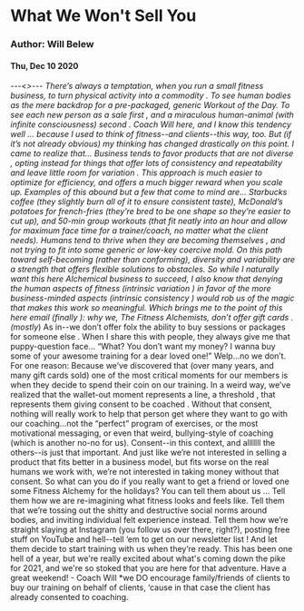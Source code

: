 # What We Won't Sell You
### Author: Will Belew
#### Thu, Dec 10 2020
---<*>---
There’s always a temptation, when you run a small fitness business, to turn  physical activity   into a commodity . To see human bodies as the mere backdrop for a pre-packaged, generic Workout of the Day. To see each new person as a sale  first , and a miraculous human-animal (with infinite consciousness)  second . Coach Will here, and I know this tendency well ... because I used to think of fitness--and clients--this way, too. But (if it’s not already obvious) my thinking has changed drastically on this point. I came to realize that… Business tends to favor products that are  not  diverse , opting instead for things that offer lots of consistency and repeatability and leave  little room for variation . This approach is much easier to optimize for efficiency, and offers a much bigger reward when you scale up. Examples of this abound but a few that come to mind are... Starbucks coffee (they slightly burn all of it to ensure consistent taste), McDonald’s potatoes for french-fries (they’re  bred  to be one shape so they’re easier to cut up), and 50-min group workouts (that fit neatly into an hour and allow for maximum face time for a trainer/coach, no matter what the client needs). Humans tend to thrive when they are   becoming themselves , and not trying to fit into some generic or low-key coercive mold. On this path toward self-becoming (rather than conforming), diversity and variability are a  strength  that offers flexible solutions to obstacles. So while I naturally want this here Alchemical business to succeed, I also know that denying the human aspects of fitness (intrinsic  variation ) in favor of the more business-minded aspects (intrinsic  consistency ) would rob us of the magic that makes this work so meaningful. Which brings me to the point of this here email (finally ):  why we, The Fitness Alchemists, don’t offer gift cards .  (mostly*) As in--we don’t offer folx the ability to buy sessions or packages  for someone else . When I share this with people, they always give me that puppy-question face…                     “What? You don’t want my money? I wanna buy some of your awesome training for a dear loved one!” Welp...no we don’t. For one reason: Because we’ve discovered that (over many years, and many gift cards sold) one of the  most  critical moments for our members is when they decide to spend their coin on our training. In a weird way, we’ve realized that the wallet-out moment represents a line, a  threshold , that represents them  giving consent to be coached . Without that consent, nothing will really work to help that person get where they want to go with our coaching...not the “perfect” program of exercises, or the most motivational messaging, or even that weird, bullying-style of coaching (which is another no-no for us). Consent--in this context, and alllllll the others--is just that important. And just like we’re not interested in selling a product that fits better in a business model, but fits worse on the real humans we work with, we’re not interested in taking money  without  that consent. So what can you do if you really want to get a friend or loved one some Fitness Alchemy for the holidays? You can tell them about us … Tell them how we are re-imagining what fitness looks and feels like. Tell them that we’re tossing out the shitty and destructive social norms around bodies, and inviting individual  felt  experience instead. Tell them how we’re straight slaying at Instagram (you  follow us  over there, right?), posting free stuff on  YouTube  and hell--tell ‘em to get on  our newsletter list ! And let them decide to start training with us when  they’re  ready. This has been one hell of a year, but we're really excited about what's coming down the pike for 2021, and we're so stoked that you are here for that adventure. Have a great weekend! - Coach Will *we DO encourage family/friends of clients to buy our training on behalf of clients, ‘cause in that case the client has already consented to coaching.
                        